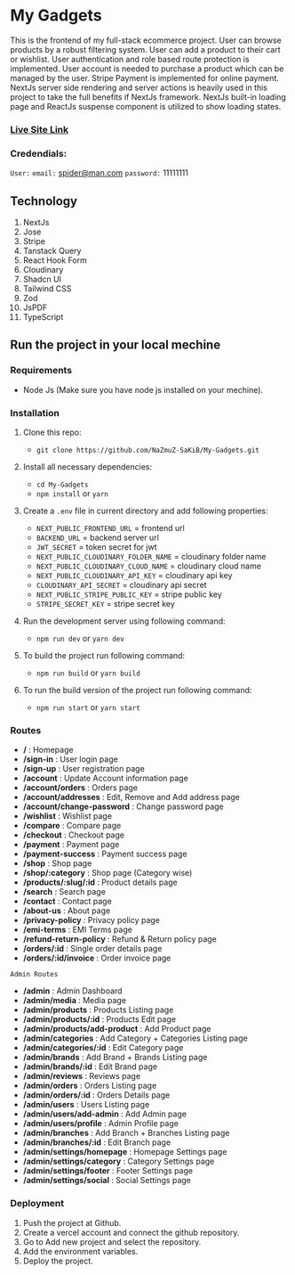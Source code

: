 # My Gadgets

This is the frontend of my full-stack ecommerce project. User can browse products by a robust filtering system. User can add a product to their cart or wishlist. User authentication and role based route protection is implemented. User account is needed to purchase a product which can be managed by the user. Stripe Payment is implemented for online payment. NextJs server side rendering and server actions is heavily used in this project to take the full benefits if NextJs framework. NextJs built-in loading page and ReactJs suspense component is utilized to show loading states.

### [Live Site Link](https://lost-and-found-system-nextjs.vercel.app)

### Credendials:

`User:`
`email:` spider@man.com
`password:` 11111111

## Technology

1.  NextJs
2.  Jose
3.  Stripe
4.  Tanstack Query
5.  React Hook Form
6.  Cloudinary
7.  Shadcn UI
8.  Tailwind CSS
9.  Zod
10. JsPDF
11. TypeScript

## Run the project in your local mechine

### Requirements

- Node Js (Make sure you have node js installed on your mechine).

### Installation

1. Clone this repo:
   - `git clone https://github.com/NaZmuZ-SaKiB/My-Gadgets.git`
2. Install all necessary dependencies:
   - `cd My-Gadgets`
   - `npm install` or `yarn`
3. Create a `.env` file in current directory and add following properties:

   - `NEXT_PUBLIC_FRONTEND_URL` = frontend url
   - `BACKEND_URL` = backend server url
   - `JWT_SECRET` = token secret for jwt
   - `NEXT_PUBLIC_CLOUDINARY_FOLDER_NAME` = cloudinary folder name
   - `NEXT_PUBLIC_CLOUDINARY_CLOUD_NAME` = cloudinary cloud name
   - `NEXT_PUBLIC_CLOUDINARY_API_KEY` = cloudinary api key
   - `CLOUDINARY_API_SECRET` = cloudinary api secret
   - `NEXT_PUBLIC_STRIPE_PUBLIC_KEY` = stripe public key
   - `STRIPE_SECRET_KEY` = stripe secret key

4. Run the development server using following command:
   - `npm run dev` or `yarn dev`
5. To build the project run following command:
   - `npm run build` or `yarn build`
6. To run the build version of the project run following command:

   - `npm run start` or `yarn start`

### Routes

- **/** : Homepage
- **/sign-in** : User login page
- **/sign-up** : User registration page
- **/account** : Update Account information page
- **/account/orders** : Orders page
- **/account/addresses** : Edit, Remove and Add address page
- **/account/change-password** : Change password page
- **/wishlist** : Wishlist page
- **/compare** : Compare page
- **/checkout** : Checkout page
- **/payment** : Payment page
- **/payment-success** : Payment success page
- **/shop** : Shop page
- **/shop/:category** : Shop page (Category wise)
- **/products/:slug/:id** : Product details page
- **/search** : Search page
- **/contact** : Contact page
- **/about-us** : About page
- **/privacy-policy** : Privacy policy page
- **/emi-terms** : EMI Terms page
- **/refund-return-policy** : Refund & Return policy page
- **/orders/:id** : Single order details page
- **/orders/:id/invoice** : Order invoice page

```
Admin Routes
```

- **/admin** : Admin Dashboard
- **/admin/media** : Media page
- **/admin/products** : Products Listing page
- **/admin/products/:id** : Products Edit page
- **/admin/products/add-product** : Add Product page
- **/admin/categories** : Add Category + Categories Listing page
- **/admin/categories/:id** : Edit Category page
- **/admin/brands** : Add Brand + Brands Listing page
- **/admin/brands/:id** : Edit Brand page
- **/admin/reviews** : Reviews page
- **/admin/orders** : Orders Listing page
- **/admin/orders/:id** : Orders Details page
- **/admin/users** : Users Listing page
- **/admin/users/add-admin** : Add Admin page
- **/admin/users/profile** : Admin Profile page
- **/admin/branches** : Add Branch + Branches Listing page
- **/admin/branches/:id** : Edit Branch page
- **/admin/settings/homepage** : Homepage Settings page
- **/admin/settings/category** : Category Settings page
- **/admin/settings/footer** : Footer Settings page
- **/admin/settings/social** : Social Settings page

### Deployment

1. Push the project at Github.
2. Create a vercel account and connect the github repository.
3. Go to Add new project and select the repository.
4. Add the environment variables.
5. Deploy the project.
